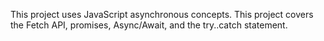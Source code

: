 This project uses JavaScript asynchronous concepts.
This project covers the Fetch API, promises, Async/Await, and the try..catch statement.

